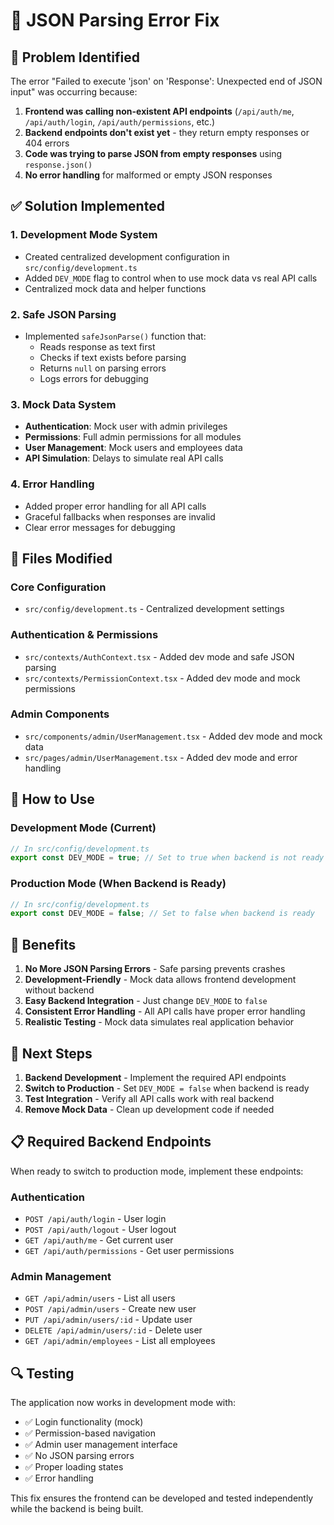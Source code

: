# 🔧 JSON Parsing Error Fix

## 🚨 Problem Identified

The error "Failed to execute 'json' on 'Response': Unexpected end of JSON input" was occurring because:

1. **Frontend was calling non-existent API endpoints** (`/api/auth/me`, `/api/auth/login`, `/api/auth/permissions`, etc.)
2. **Backend endpoints don't exist yet** - they return empty responses or 404 errors
3. **Code was trying to parse JSON from empty responses** using `response.json()`
4. **No error handling** for malformed or empty JSON responses

## ✅ Solution Implemented

### 1. **Development Mode System**
- Created centralized development configuration in `src/config/development.ts`
- Added `DEV_MODE` flag to control when to use mock data vs real API calls
- Centralized mock data and helper functions

### 2. **Safe JSON Parsing**
- Implemented `safeJsonParse()` function that:
  - Reads response as text first
  - Checks if text exists before parsing
  - Returns `null` on parsing errors
  - Logs errors for debugging

### 3. **Mock Data System**
- **Authentication**: Mock user with admin privileges
- **Permissions**: Full admin permissions for all modules
- **User Management**: Mock users and employees data
- **API Simulation**: Delays to simulate real API calls

### 4. **Error Handling**
- Added proper error handling for all API calls
- Graceful fallbacks when responses are invalid
- Clear error messages for debugging

## 📁 Files Modified

### Core Configuration
- `src/config/development.ts` - Centralized development settings

### Authentication & Permissions
- `src/contexts/AuthContext.tsx` - Added dev mode and safe JSON parsing
- `src/contexts/PermissionContext.tsx` - Added dev mode and mock permissions

### Admin Components
- `src/components/admin/UserManagement.tsx` - Added dev mode and mock data
- `src/pages/admin/UserManagement.tsx` - Added dev mode and error handling

## 🔧 How to Use

### Development Mode (Current)
```typescript
// In src/config/development.ts
export const DEV_MODE = true; // Set to true when backend is not ready
```

### Production Mode (When Backend is Ready)
```typescript
// In src/config/development.ts
export const DEV_MODE = false; // Set to false when backend is ready
```

## 🎯 Benefits

1. **No More JSON Parsing Errors** - Safe parsing prevents crashes
2. **Development-Friendly** - Mock data allows frontend development without backend
3. **Easy Backend Integration** - Just change `DEV_MODE` to `false`
4. **Consistent Error Handling** - All API calls have proper error handling
5. **Realistic Testing** - Mock data simulates real application behavior

## 🚀 Next Steps

1. **Backend Development** - Implement the required API endpoints
2. **Switch to Production** - Set `DEV_MODE = false` when backend is ready
3. **Test Integration** - Verify all API calls work with real backend
4. **Remove Mock Data** - Clean up development code if needed

## 📋 Required Backend Endpoints

When ready to switch to production mode, implement these endpoints:

### Authentication
- `POST /api/auth/login` - User login
- `POST /api/auth/logout` - User logout  
- `GET /api/auth/me` - Get current user
- `GET /api/auth/permissions` - Get user permissions

### Admin Management
- `GET /api/admin/users` - List all users
- `POST /api/admin/users` - Create new user
- `PUT /api/admin/users/:id` - Update user
- `DELETE /api/admin/users/:id` - Delete user
- `GET /api/admin/employees` - List all employees

## 🔍 Testing

The application now works in development mode with:
- ✅ Login functionality (mock)
- ✅ Permission-based navigation
- ✅ Admin user management interface
- ✅ No JSON parsing errors
- ✅ Proper loading states
- ✅ Error handling

This fix ensures the frontend can be developed and tested independently while the backend is being built. 